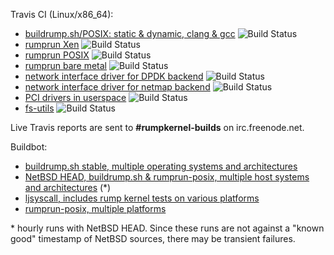 Travis CI (Linux/x86_64):

* [buildrump.sh/POSIX: static & dynamic, clang & gcc](https://travis-ci.org/rumpkernel/buildrump.sh) ![Build Status](https://travis-ci.org/rumpkernel/buildrump.sh.png?branch=master)
* [rumprun Xen](https://travis-ci.org/rumpkernel/rumprun-xen) ![Build Status](https://travis-ci.org/rumpkernel/rumprun-xen.png?branch=master)
* [rumprun POSIX](https://travis-ci.org/rumpkernel/rumprun-posix) ![Build Status](https://travis-ci.org/rumpkernel/rumprun-posix.png?branch=master)
* [rumprun bare metal](https://travis-ci.org/rumpkernel/rumprun-baremetal) ![Build Status](https://travis-ci.org/rumpkernel/rumprun-baremetal.png?branch=master)
* [network interface driver for DPDK backend](https://travis-ci.org/rumpkernel/drv-netif-dpdk) ![Build Status](https://travis-ci.org/rumpkernel/drv-netif-dpdk.png?branch=master)
* [network interface driver for netmap backend](https://travis-ci.org/rumpkernel/drv-netif-netmap) ![Build Status](https://travis-ci.org/rumpkernel/drv-netif-netmap.png?branch=master)
* [PCI drivers in userspace](https://travis-ci.org/rumpkernel/pci-userspace) ![Build Status](https://travis-ci.org/rumpkernel/pci-userspace.png?branch=master)
* [fs-utils](https://travis-ci.org/rumpkernel/fs-utils) ![Build Status](https://travis-ci.org/rumpkernel/fs-utils.png?branch=master)

Live Travis reports are sent to __#rumpkernel-builds__ on irc.freenode.net.

Buildbot:

* [buildrump.sh stable, multiple operating systems and architectures](http://build.myriabit.eu:8011/waterfall)
* [NetBSD HEAD, buildrump.sh & rumprun-posix, multiple host systems and architectures](http://build.myriabit.eu:8012/waterfall) (*)
* [ljsyscall, includes rump kernel tests on various platforms](http://build.myriabit.eu:8010/waterfall)
* [rumprun-posix, multiple platforms](http://build.myriabit.eu:8013/waterfall)

\* hourly runs with NetBSD HEAD.  Since these runs are not against a "known good" timestamp of NetBSD sources, there may be transient failures.
